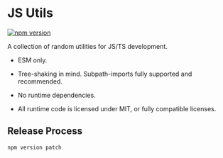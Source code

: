 # JS Utils

[![npm version](https://badge.fury.io/js/@oliversalzburg%2Fjs-utils.svg)](https://badge.fury.io/js/@oliversalzburg%2Fjs-utils)

A collection of random utilities for JS/TS development.

-   ESM only.

-   Tree-shaking in mind. Subpath-imports fully supported and recommended.

-   No runtime dependencies.

-   All runtime code is licensed under MIT, or fully compatible licenses.

## Release Process

```
npm version patch
```
